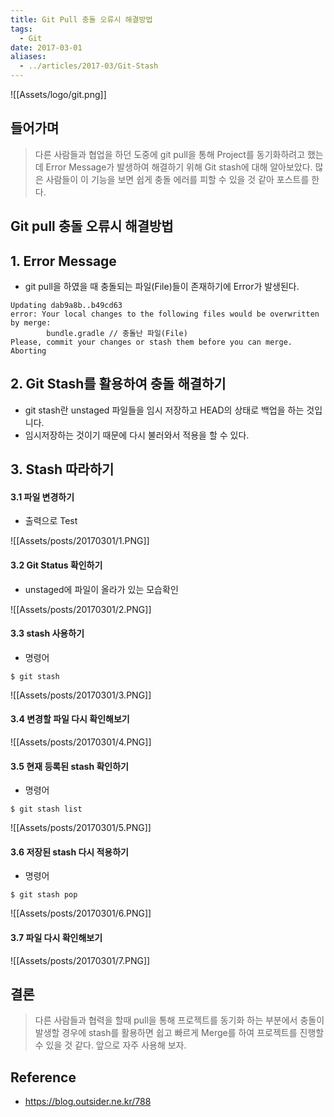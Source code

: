 ```yaml
---
title: Git Pull 충돌 오류시 해결방법
tags:
  - Git
date: 2017-03-01
aliases: 
  - ../articles/2017-03/Git-Stash
---
```


![[Assets/logo/git.png]]

## 들어가며

> 다른 사람들과 협업을 하던 도중에 git pull을 통해 Project를 동기화하려고 했는데 Error Message가 발생하여 해결하기 위해 Git stash에 대해 알아보았다. 많은 사람들이 이 기능을 보면 쉽게 충돌 에러를 피할 수 있을 것 같아 포스트를 한다.

## Git pull 충돌 오류시 해결방법

## 1. Error Message

- git pull을 하였을 때 충돌되는 파일(File)들이 존재하기에 Error가 발생된다.

```shell
Updating dab9a8b..b49cd63
error: Your local changes to the following files would be overwritten by merge:
        bundle.gradle // 충돌난 파일(File)
Please, commit your changes or stash them before you can merge.
Aborting
```

## 2. Git Stash를 활용하여 충돌 해결하기
- git stash란 unstaged 파일들을 임시 저장하고 HEAD의 상태로 백업을 하는 것입니다.
- 임시저장하는 것이기 때문에 다시 불러와서 적용을 할 수 있다.

## 3. Stash 따라하기

#### 3.1 파일 변경하기
-  출력으로 Test

![[Assets/posts/20170301/1.PNG]]

#### 3.2 Git Status 확인하기
- unstaged에 파일이 올라가 있는 모습확인

![[Assets/posts/20170301/2.PNG]]

#### 3.3 stash 사용하기
- 명령어

```shell
$ git stash
```

![[Assets/posts/20170301/3.PNG]]

#### 3.4 변경할 파일 다시 확인해보기

![[Assets/posts/20170301/4.PNG]]

#### 3.5 현재 등록된 stash 확인하기
- 명령어

```shell
$ git stash list
```

![[Assets/posts/20170301/5.PNG]]

#### 3.6 저장된 stash 다시 적용하기
- 명령어

```shell
$ git stash pop
```

![[Assets/posts/20170301/6.PNG]]

#### 3.7 파일 다시 확인해보기

![[Assets/posts/20170301/7.PNG]]


## 결론
> 다른 사람들과 협력을 할때 pull을 통해 프로젝트를 동기화 하는 부분에서 충돌이 발생할 경우에 stash를 활용하면 쉽고 빠르게 Merge를 하여 프로젝트를 진행할 수 있을 것 같다. 앞으로 자주 사용해 보자.


## Reference
- <https://blog.outsider.ne.kr/788>

